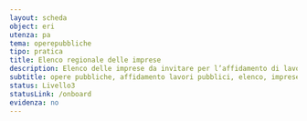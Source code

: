 ```yaml
---
layout: scheda
object: eri
utenza: pa
tema: operepubbliche
tipo: pratica
title: Elenco regionale delle imprese
description: Elenco delle imprese da invitare per l’affidamento di lavori pubblici di importo inferiore a un milione di euro
subtitle: opere pubbliche, affidamento lavori pubblici, elenco, imprese
status: Livello3
statusLink: /onboard
evidenza: no
---
```

